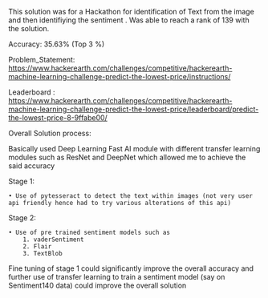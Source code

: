 
This solution was for a Hackathon for identification of Text from the image and then identifiying the sentiment . 
Was able to reach a rank of 139 with the solution. 

Accuracy: 35.63% (Top 3 %)

Problem_Statement: https://www.hackerearth.com/challenges/competitive/hackerearth-machine-learning-challenge-predict-the-lowest-price/instructions/

Leaderboard : https://www.hackerearth.com/challenges/competitive/hackerearth-machine-learning-challenge-predict-the-lowest-price/leaderboard/predict-the-lowest-price-8-9ffabe00/

Overall Solution process:

  Basically used Deep Learning Fast AI module with different transfer learning modules such as ResNet and DeepNet which allowed me to achieve the said accuracy

Stage 1:

    • Use of pytesseract to detect the text within images (not very user api friendly hence had to try various alterations of this api)

Stage 2:

    • Use of pre trained sentiment models such as 
        1. vaderSentiment
        2. Flair
        3. TextBlob

Fine tuning of stage 1 could significantly improve the overall accuracy and further use of transfer learning to  train a sentiment model (say on Sentiment140 data) could improve the overall solution 




